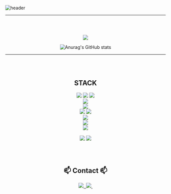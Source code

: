 <!--타이틀 부분-->
![header](https://capsule-render.vercel.app/api?type=waving&color=timeGradient&text=Welcome%20to%20Jinhong's%20GitHub%20&animation=twinkling&fontSize=35&fontAlignY=40&fontAlign=70&height=250)

---

<br><br>

<div align="center"><a href="https://hits.seeyoufarm.com"><img src="https://hits.seeyoufarm.com/api/count/incr/badge.svg?url=https%3A%2F%2Fgithub.com%2Fhonge1122%2Fhit-counter&count_bg=%23E8BDEE&title_bg=%23555555&icon=&icon_color=%23E7E7E7&title=hits&edge_flat=false"/></a> </div>
<div align="center">
<!-- ![Anurag's GitHub stats](https://github-readme-stats.vercel.app/api?username=jangjinhong&show_icons=true&bg_color=00000000) -->
<!-- ![Anurag's GitHub stats](https://github-readme-stats.vercel.app/api?username=jangjinhong&show_icons=true&theme=radical) -->

![Anurag's GitHub stats](https://github-readme-stats.vercel.app/api?username=jangjinhong&show_icons=true&bg_color=30,e96443,904e95&title_color=fff&text_color=fff)
</div>

---

<br><br>
<div align="center">
  <h2> STACK </h2>
  <div>
    <!-- 운영체제 -->
    <img src="https://img.shields.io/badge/linux-FCC624?style=for-the-badge&logo=linux&logoColor=black">
    <img src="https://img.shields.io/badge/kalilinux-557C94?style=for-the-badge&logo=kali linux&logoColor=white">
    <img src="https://img.shields.io/badge/vmware-607078?style=for-the-badge&logo=vmware&logoColor=white">
  </div>
  <div>
    <!-- 클라우드 -->
    <img src="https://img.shields.io/badge/aws-232F3E?style=for-the-badge&logo=amazonwebservices&logoColor=white">
  </div>
  <div>
    <!-- 프로그래밍 언어 -->
    <img src="https://img.shields.io/badge/Java-007396?style=for-the-badge&logo=Java&logoColor=white">
  </div>
  <div>
    <!-- 프레임워크 -->
    <img src="https://img.shields.io/badge/Spring Boot-6DB33F?style=for-the-badge&logo=spring boot&logoColor=white">
    <img src="https://img.shields.io/badge/spring security-6DB33F?style=for-the-badge&logo=springsecurity&logoColor=white">
  </div>
  <div>
    <!-- 데이터베이스 -->
    <img src="https://img.shields.io/badge/mysql-4479A1?style=for-the-badge&logo=mysql&logoColor=white">
  </div>
  <div>
    <!-- 보안 도구 -->
    <img src="https://img.shields.io/badge/metasploit-2596CD?style=for-the-badge&logo=metasploit&logoColor=white">
  </div>
  <div>
    <!-- 버전 관리 -->
    <img src="https://img.shields.io/badge/github-181717?style=for-the-badge&logo=github&logoColor=white">
  </div>

<br>
   	<img src="https://img.shields.io/badge/python-3776AB?style=flat-square&logo=python&logoColor=white"> 
   	<img src="https://img.shields.io/badge/bootstrap-7952B3?style=flat-square&logo=bootstrap&logoColor=white">
</div>

<br><br>

<div align="center"> <h2 align="center">📫 Contact 📫</h2>
  <a href="https://velog.io/@jangintech">
    <img src="https://img.shields.io/badge/Velog-1EBC8F?style=for-the-badge&logo=velog&logoColor=white" />&nbsp
	  
  </a>
  <a href="mailto:honge1122@naver.com">
    <img
      src="https://img.shields.io/badge/honge1122@naver.com-D14836?style=for-the-badge&logo=naver&logoColor=white"/>&nbsp
  </a>
</div>


